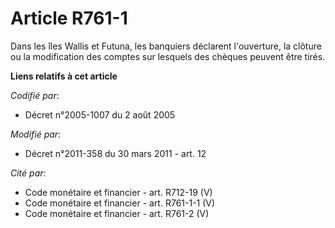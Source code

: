 # Article R761-1

Dans les îles Wallis et Futuna, les banquiers déclarent l'ouverture, la clôture ou la modification des comptes sur lesquels
des chèques peuvent être tirés.

**Liens relatifs à cet article**

_Codifié par_:

  - Décret n°2005-1007 du 2 août 2005

_Modifié par_:

  - Décret n°2011-358 du 30 mars 2011 - art. 12

_Cité par_:

  - Code monétaire et financier - art. R712-19 (V)
  - Code monétaire et financier - art. R761-1-1 (V)
  - Code monétaire et financier - art. R761-2 (V)
